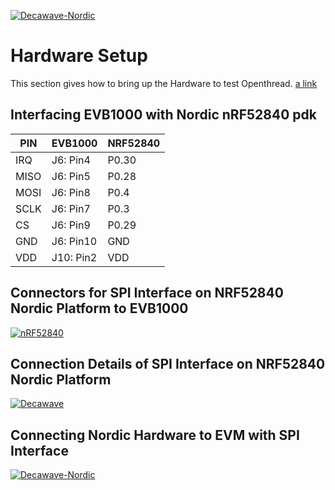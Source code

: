 [![Decawave-Nordic][ot-logo]][dw-repo]

# Hardware Setup
This section gives how to bring up the Hardware to test Openthread. 
[a link](https://github.com/rmadhuraj/testing/blob/master/DW1000/doc/Hardware_setup.md)



[dw-repo]: https://github.com/rmadhuraj/testing
[nordic-img]: blob/master/DW1000/doc/images/nordic.png
[evb1000-img]: blob/master/DW1000/doc/images/evb1000.png
[evb-nordic-img]: blob/master/DW1000/doc/images/evb-nordic.png
[ot-logo]: blob/master/DW1000/doc/images/openthread_logo.png

## Interfacing EVB1000 with Nordic nRF52840 pdk
 |PIN|EVB1000|NRF52840|
 |-----|-----|-----|
 |IRQ|J6: Pin4|P0.30|
 |MISO|J6: Pin5|P0.28|
 |MOSI|J6: Pin8|P0.4|
 |SCLK|J6: Pin7|P0.3|
 |CS|J6: Pin9|P0.29|
 |GND|J6: Pin10|GND|
 |VDD|J10: Pin2|VDD|

## Connectors for SPI Interface on NRF52840 Nordic Platform to EVB1000

[![nRF52840][nordic-img]][dw-repo]

## Connection Details of SPI Interface on NRF52840 Nordic Platform

[![Decawave][evb1000-img]][dw-repo]

## Connecting Nordic Hardware to EVM with SPI Interface

[![Decawave-Nordic][evb-nordic-img]][dw-repo]
